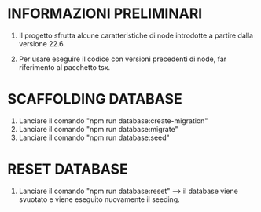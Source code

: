 # INFORMAZIONI PRELIMINARI

1. Il progetto sfrutta alcune caratteristiche di node introdotte a partire dalla versione 22.6.

2. Per usare eseguire il codice con versioni precedenti di node, far riferimento al pacchetto tsx.

# SCAFFOLDING DATABASE

1. Lanciare il comando "npm run database:create-migration"
2. Lanciare il comando "npm run database:migrate"
3. Lanciare il comando "npm run database:seed"

# RESET DATABASE

1. Lanciare il comando "npm run database:reset" --> il database viene svuotato e viene eseguito nuovamente il seeding.